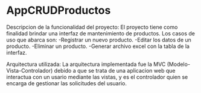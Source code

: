 # AppCRUDProductos

Descripcion de la funcionalidad del proyecto:
El proyecto tiene como finalidad brindar una interfaz de mantenimiento de productos.
Los casos de uso que abarca son:
-Registrar un nuevo producto.
-Editar los datos de un producto.
-Eliminar un producto.
-Generar archivo excel con la tabla de la interfaz.

Arquitectura utilizada:
La arquitectura implementada fue la MVC (Modelo-Vista-Controlador) debido a que se trata de una aplicacion web que
interactua con un usario mediante las vistas, y es el controlador quien se encarga de gestionar las solicitudes del
usuario.